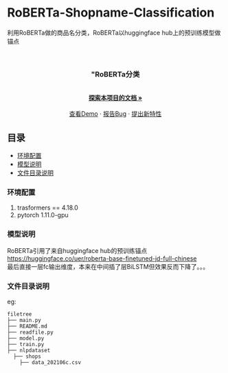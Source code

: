# RoBERTa-Shopname-Classification

利用RoBERTa做的商品名分类，RoBERTa以huggingface hub上的预训练模型做锚点


<br />

<p align="center">
  

  <h3 align="center">"RoBERTa分类</h3>
  <p align="center">
    <br />
    <a href="https://github.com/clock-uni/RoBERTa-Shopname-Classification/"><strong>探索本项目的文档 »</strong></a>
    <br />
    <br />
    <a href="https://github.com/clock-uni/RoBERTa-Shopname-Classification/edit/main/README.md">查看Demo</a>
    ·
    <a href="https://github.com/clock-uni/RoBERTa-Shopname-Classification/edit/main/README.md/issues">报告Bug</a>
    ·
    <a href="https://https://github.com/clock-uni/RoBERTa-Shopname-Classification/edit/main/README.md/issues">提出新特性</a>
  </p>

</p>


 
## 目录

- [环境配置](#环境配置)
- [模型说明](#模型说明)
- [文件目录说明](#文件目录说明)

### 环境配置

1. trasformers == 4.18.0
2. pytorch 1.11.0-gpu

### 模型说明
RoBERTa引用了来自huggingface hub的预训练锚点 https://huggingface.co/uer/roberta-base-finetuned-jd-full-chinese  
最后直接一层fc输出维度，本来在中间插了层BiLSTM但效果反而下降了。。。  

### 文件目录说明
eg:

```
filetree 
├── main.py
├── README.md
├── readfile.py
├── model.py
├── train.py
├── nlpdataset
  ├── shops
    ├── data_202106c.csv


```





